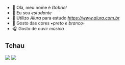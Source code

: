 - 👋 Olá, meu nome é _Gabriel_
- 🏫 Eu sou _estudante_
- 📔 Utilizo _Alura_ para estudo _https://www.alura.com.br_
- 🔳 Gosto das cores _▪️preto e branco▫️_
- 🎧 Gosto de ouvir _música_

## Tchau
![](https://media.tenor.com/KjWg6zPWNX8AAAAM/screaming-screams.gif)
![](https://media1.tenor.com/m/QknMERWNOjAAAAAd/blackgirlrunningcrying-sis.gif)

